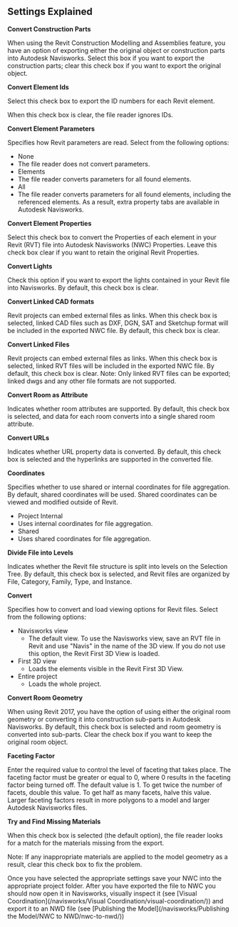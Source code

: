 ## Settings Explained ##

**Convert Construction Parts**

When using the Revit Construction Modelling and Assemblies feature, you have an option of exporting either the original object or construction parts into Autodesk Navisworks. Select this box if you want to export the construction parts; clear this check box if you want to export the original object.

**Convert Element Ids**

Select this check box to export the ID numbers for each Revit element.

When this check box is clear, the file reader ignores IDs.

**Convert Element Parameters**

Specifies how Revit parameters are read. Select from the following options:

*   None
*   The file reader does not convert parameters.
*   Elements
*   The file reader converts parameters for all found elements.
*   All
*   The file reader converts parameters for all found elements, including the referenced elements. As a result, extra property tabs are available in Autodesk Navisworks.

**Convert Element Properties**

Select this check box to convert the Properties of each element in your Revit (RVT) file into Autodesk Navisworks (NWC) Properties. Leave this check box clear if you want to retain the original Revit Properties.

**Convert Lights**

Check this option if you want to export the lights contained in your Revit file into Navisworks. By default, this check box is clear.

**Convert Linked CAD formats**

Revit projects can embed external files as links. When this check box is selected, linked CAD files such as DXF, DGN, SAT and Sketchup format will be included in the exported NWC file. By default, this check box is clear.

**Convert Linked Files**

Revit projects can embed external files as links. When this check box is selected, linked RVT files will be included in the exported NWC file. By default, this check box is clear.
Note: Only linked RVT files can be exported; linked dwgs and any other file formats are not supported.

**Convert Room as Attribute**

Indicates whether room attributes are supported. By default, this check box is selected, and data for each room converts into a single shared room attribute.

**Convert URLs**

Indicates whether URL property data is converted. By default, this check box is selected and the hyperlinks are supported in the converted file.

**Coordinates**

Specifies whether to use shared or internal coordinates for file aggregation. By default, shared coordinates will be used. Shared coordinates can be viewed and modified outside of Revit.

*	Project Internal
*	Uses internal coordinates for file aggregation.
*	Shared
*	Uses shared coordinates for file aggregation.

**Divide File into Levels**

Indicates whether the Revit file structure is split into levels on the Selection Tree. By default, this check box is selected, and Revit files are organized by File, Category, Family, Type, and Instance. 

**Convert**

Specifies how to convert and load viewing options for Revit files. Select from the following options:

*	Navisworks view
    -   The default view. To use the Navisworks view, save an RVT file in Revit and use "Navis" in the name of the 3D view. If you do not use this option, the Revit First 3D View is loaded.
*	First 3D view
    -	Loads the elements visible in the Revit First 3D View.
*	Entire project
    -	Loads the whole project.

**Convert Room Geometry**

When using Revit 2017, you have the option of using either the original room geometry or converting it into construction sub-parts in Autodesk Navisworks. By default, this check box is selected and room geometry is converted into sub-parts. Clear the check box if you want to keep the original room object.

**Faceting Factor**

Enter the required value to control the level of faceting that takes place.
The faceting factor must be greater or equal to 0, where 0 results in the faceting factor being turned off. The default value is 1. To get twice the number of facets, double this value. To get half as many facets, halve this value. Larger faceting factors result in more polygons to a model and larger Autodesk Navisworks files.

**Try and Find Missing Materials**

When this check box is selected (the default option), the file reader looks for a match for the materials missing from the export.

Note: If any inappropriate materials are applied to the model geometry as a result, clear this check box to fix the problem.

Once you have selected the appropriate settings save your NWC into the appropriate project folder. After you have exported the file to NWC you should now open it in Navisworks, visually inspect it (see [Visual Coordination](/navisworks/Visual Coordination/visual-coordination/)) and export it to an NWD file (see [Publishing the Model](/navisworks/Publishing the Model/NWC to NWD/nwc-to-nwd/))


<br>
<br>
<br>
<br>



